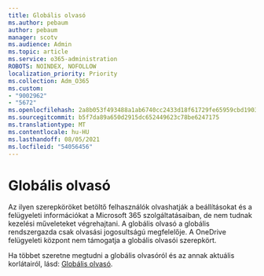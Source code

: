 ```yaml
---
title: Globális olvasó
ms.author: pebaum
author: pebaum
manager: scotv
ms.audience: Admin
ms.topic: article
ms.service: o365-administration
ROBOTS: NOINDEX, NOFOLLOW
localization_priority: Priority
ms.collection: Adm_O365
ms.custom:
- "9002962"
- "5672"
ms.openlocfilehash: 2a8b053f493488a1ab6740cc2433d18f61729fe65959cbd1903ad689000113b2
ms.sourcegitcommit: b5f7da89a650d2915dc652449623c78be6247175
ms.translationtype: MT
ms.contentlocale: hu-HU
ms.lasthandoff: 08/05/2021
ms.locfileid: "54056456"
---
```

# <a name="global-reader"></a>Globális olvasó

Az ilyen szerepköröket betöltő felhasználók olvashatják a beállításokat és a felügyeleti információkat a Microsoft 365 szolgáltatásaiban, de nem tudnak kezelési műveleteket végrehajtani. A globális olvasó a globális rendszergazda csak olvasási jogosultságú megfelelője.
A OneDrive felügyeleti központ nem támogatja a globális olvasói szerepkört.

Ha többet szeretne megtudni a globális olvasóról és az annak aktuális korlátairól, lásd: [Globális olvasó](https://docs.microsoft.com/azure/active-directory/users-groups-roles/directory-assign-admin-roles#global-reader).

